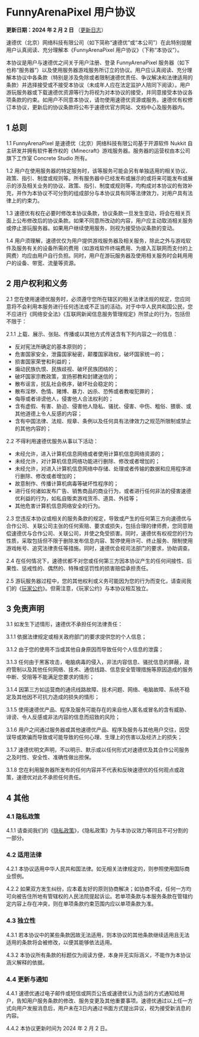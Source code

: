 # FunnyArenaPixel 用户协议

**更新日期：2024 年 2 月 2 日** （[更新日志](/eula-changelog)）

速德优（北京）网络科技有限公司（如下简称“速德优”或“本公司”）在此特别提醒用户认真阅读、充分理解本《FunnyArenaPixel 用户协议》（下称“本协议”）。

本协议是用户与速德优之间关于用户注册、登录 FunnyArenaPixel 服务器（如下也称“服务器”）以及使用服务器游戏服务所订立的协议。用户应认真阅读、充分理解本协议中各条款（特别是涉及免除或者限制速德优责任、争议解决和法律适用的条款）并选择接受或不接受本协议（未成年人应在法定监护人陪同下阅读）。用户游玩服务器或下载速德优资源等行为将视为对本协议的接受，并同意接受本协议各项条款的约束。如用户不同意本协议，请勿使用速德优资源或服务。速德优有权修订本协议，更新后的协议条款将公布于速德优官方网站、文档中心及服务器内。

## 1 总则

1.1 FunnyArenaPixel 是速德优（北京）网络科技有限公司基于开源软件 Nukkit 自主研发并拥有软件著作权的《Minecraft》游戏服务器。服务器的运营权由本公司旗下工作室 Concrete Studio 所有。

1.2 用户在使用服务器的特定服务时，该等服务可能会另有单独适用的相关协议、政策、指引、制度或规则等。所有服务器中已经发布或展示的或将来可能发布或展示的涉及相关业务的协议、政策、指引、制度或规则等，均构成对本协议的有效补充，并作为本协议不可分割的组成部分与本协议具有同等法律效力，对用户具有法律上的约束力。

1.3 速德优有权在必要时修改本协议条款，协议条款一旦发生变动，将会在相关页面上公布修改后的协议条款。如果不同意所改动的内容，用户应主动取消相关服务或停止游玩服务器。如果用户继续使用服务，则视为接受协议条款的变动。

1.4 用户须理解，速德优仅为用户提供游戏服务器及相关服务，除此之外与游戏软件及服务有关的设备所需的费用（如游戏软件终端费用、为接入互联网而支付的上网费）均应由用户自行负担。同时，用户在游玩服务器及使用相关服务时会耗用用户的设备、带宽、流量等资源。

## 2 用户权利和义务

2.1 您在使用速德优服务时，必须遵守您所在辖区的相关法律法规的规定，您应同意将不会利用本服务进行任何违法或不正当的活动。对于中华人民共和国公民，您不应进行《网络安全法》《互联网新闻信息服务管理规定》所禁止的行为，包括但不限于：

2.1.1 上载、展示、张贴、传播或以其他方式传送含有下列内容之一的信息：
- 反对宪法所确定的基本原则的；
- 危害国家安全，泄露国家秘密，颠覆国家政权，破坏国家统一的；
- 损害国家荣誉和利益的；
- 煽动民族仇恨、民族歧视、破坏民族团结的；
- 破坏国家宗教政策，宣扬邪教和封建迷信的；
- 散布谣言，扰乱社会秩序，破坏社会稳定的；
- 散布淫秽、色情、赌博、暴力、凶杀、恐怖或者教唆犯罪的；
- 侮辱或者诽谤他人，侵害他人合法权利的；
- 含有虚假、有害、胁迫、侵害他人隐私、骚扰、侵害、中伤、粗俗、猥亵、或其他道德上令人反感的内容；
- 含有中国法律、法规、规章、条例以及任何具有法律效力之规范所限制或禁止的其他内容的；


2.2 不得利用速德优服务从事以下活动：
- 未经允许，进入计算机信息网络或者使用计算机信息网络资源的；
- 未经允许，对计算机信息网络功能进行删除、修改或者增加的；
- 未经允许，对进入计算机信息网络中存储、处理或者传输的数据和应用程序进行删除、修改或者增加的；
- 故意制作、传播计算机病毒等破坏性程序的；
- 进行任何诸如发布广告、销售商品的商业行为，或者进行任何非法的侵害速德优利益的行为，如私自贩卖游戏货币、道具、外挂等；
- 其他危害计算机信息网络安全的行为。

2.3 您违反本协议或相关的服务条款的规定，导致或产生的任何第三方向速德优与合作公司、关联公司主张的任何索赔、要求或损失，包括合理的律师费，您同意赔偿速德优与合作公司、关联公司，并使之免受损害。同时，速德优有权视您的行为性质，采取包括但不限于删除发布信息内容、暂停使用许可、终止服务、限制使用游戏帐号、追究法律责任等措施。同时，速德优会视司法部门的要求，协助调查。

2.4 在任何情况下，速德优都不对您或任何第三方因本协议产生的任何间接性、后果性、惩戒性的、偶然的、特殊或惩罚性的损害赔偿承担责任。

2.5 游玩服务器过程中，您的其他权利或义务可能因为您的行为而变化，请查阅我们的《[玩家公约](/players_covenant)》。但需注意，《玩家公约》与本协议相互独立。



## 3 免责声明

3.1 如发生下述情形，速德优不承担任何法律责任：

3.1.1 依据法律规定或相关政府部门的要求提供您的个人信息；

3.1.2 由于您的使用不当或其他自身原因而导致任何个人信息的泄露；

3.1.3 任何由于黑客攻击，电脑病毒的侵入，非法内容信息、骚扰信息的屏蔽，政府管制以及其他任何网络、技术、通信线路、信息安全管理措施等原因造成的服务中断、受阻等不能满足您要求的情形；

3.1.4 因第三方如运营商的通讯线路故障、技术问题、网络、电脑故障、系统不稳定及其他因不可抗力造成的损失的情形；

3.1.5 使用速德优产品、程序及服务可能存在的来自他人匿名或冒名的含有威胁、诽谤、令人反感或非法内容的信息而招致的风险；

3.1.6 用户之间通过服务器或其他速德优产品、程序及服务与其他用户交往，因受误导或欺骗而导致或可能导致的任何心理、生理上的伤害以及经济上的损失；

3.1.7 速德优明文声明，不以明示、默示或以任何形式对速德优及其合作公司服务之及时性、安全性、准确性做出担保。

3.1.8 您在利用服务器所发布的任何内容并不代表和反映速德优的任何观点或政策，速德优对此不承担任何责任。



## 4 其他

### 4.1 隐私政策

4.1.1 请查阅我们的《[隐私政策](/privacy)》，《隐私政策》为与本协议效力等同且不可分割的一部分。

### 4.2 适用法律

4.2.1 本协议适用中华人民共和国法律。如无相关法律规定的，则参照使用国际商业惯例。

4.2.2 如果双方发生纠纷，应本着友好的原则协商解决；如协商不成，任何一方均可向被告住所地有管辖权的人民法院提起诉讼。若单项条款与本服务条款在管辖约定内容上存在冲突，则在单项条款约束范围内应以单项条款为准。

### 4.3 独立性

4.3.1 若本协议中的某些条款因故无法适用，则本协议的其他条款继续适用且无法适用的条款将会被修改，以便其能够依法适用。

4.3.2 本协议所有条款的标题仅为阅读方便，本身并无实际涵义，不能作为本协议涵义解释的依据。

### 4.4 更新与通知

4.4.1 速德优通过电子邮件或短信或网页公告或速德优认为适当的方式通知给用户，告知用户服务条款的修改、服务变更及其他重要事项。速德优通过以上任一方式向用户发报消息后，用户未在3日内通过书面方式提出异议，视为接受新消息的内容。

4.4.2 本协议更新时间为 2024 年 2 月 2 日。